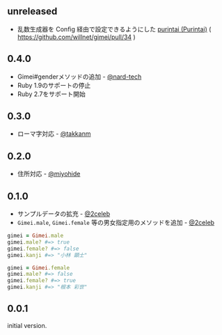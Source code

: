 ## unreleased

* 乱数生成器を Config 経由で設定できるようにした [purintai (Purintai)](https://github.com/purintai) ( https://github.com/willnet/gimei/pull/34  )

## 0.4.0

* Gimei#genderメソッドの追加 - [@nard-tech](https://github.com/nard-tech)
* Ruby 1.9のサポートの停止
* Ruby 2.7をサポート開始

## 0.3.0

* ローマ字対応 - [@takkanm](https://github.com/takkanm)

## 0.2.0

* 住所対応 - [@miyohide](https://github.com/miyohide)

## 0.1.0

* サンプルデータの拡充 - [@2celeb](https://github.com/2celeb)
* `Gimei.male`, `Gimei.female` 等の男女指定用のメソッドを追加 - [@2celeb](https://github.com/2celeb)

```ruby
gimei = Gimei.male
gimei.male? #=> true
gimei.female? #=> false
gimei.kanji #=> "小林 顕士"

gimei = Gimei.female
gimei.male? #=> false
gimei.female? #=> true
gimei.kanji #=> "根本 彩世"
```

## 0.0.1

initial version.
